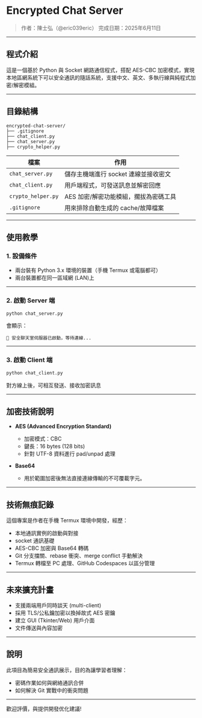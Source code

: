 # Encrypted Chat Server

> 作者：陳士弘（@eric039eric）
> 完成日期：2025年6月11日

---

## 程式介紹

這是一個基於 Python 與 Socket 網路通信程式，搭配 AES-CBC 加密模式，實現本地區網系統下可以安全通訊的隨話系統，支援中文、英文、多執行線與純程式加密/解密模組。

---

## 目錄結構

```
encrypted-chat-server/
├── .gitignore
├── chat_client.py
├── chat_server.py
├── crypto_helper.py
```

| 檔案                 | 作用                     |
| ------------------ | ---------------------- |
| `chat_server.py`   | 儲存主機端進行 socket 連線並接收密文 |
| `chat_client.py`   | 用戶端程式，可發送訊息並解密回應       |
| `crypto_helper.py` | AES 加密/解密功能模組，擱拔為密碼工具  |
| `.gitignore`       | 用來排除自動生成的 cache/故障檔案   |

---

## 使用教學

### 1. 設備條件

* 兩台裝有 Python 3.x 環境的裝置（手機 Termux 或電腦都可）
* 兩台裝置都在同一區域網 (LAN)上

---

### 2. 啟動 Server 端

```bash
python chat_server.py
```

會顯示：

```
🔐 安全聊天室伺服器已啟動，等待連線...
```

---

### 3. 啟動 Client 端

```bash
python chat_client.py
```

對方線上後，可相互發送、接收加密訊息

---

## 加密技術說明

* **AES (Advanced Encryption Standard)**

  * 加密模式：CBC
  * 鍵長：16 bytes (128 bits)
  * 針對 UTF-8 資料進行 pad/unpad 處理
* **Base64**

  * 用於範圍加密後無法直接連線傳輸的不可覆載字元。

---

## 技術無痕記錄

這個專案是作者在手機 Termux 環境中開發，經歷：

* 本地通訊實例的啟動與對接
* socket 通訊基礎
* AES-CBC 加密與 Base64 轉碼
* Git 分支擋關、rebase 衝突、merge conflict 手動解決
* Termux 轉檔至 PC 處理、GitHub Codespaces 以區分管理

---

## 未來擴充計畫

* 支援兩端用戶同時談天 (multi-client)
* 採用 TLS/公私鑰加密以換掉故式 AES 密鑰
* 建立 GUI (Tkinter/Web) 用戶介面
* 文件傳送與內容加密

---

## 說明

此項目為簡易安全通訊展示，目的為讓學習者理解：

* 密碼作業如何與網絡通訊合併
* 如何解決 Git 實戰中的衝突問題

---

歡迎評價，與提供開發优化建議!
